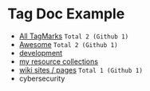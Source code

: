# Tag Doc Example

* [All TagMarks](./) `Total 2 (Github 1)`
* [Awesome](./?tags=awesome) `Total 2 (Github 1)`
* [development](./?tags=dev)
* [my resource collections](./?tags=resource-collection)
* [wiki sites / pages](./?tags=wiki) `Total 1 (Github 1)`
* cybersecurity